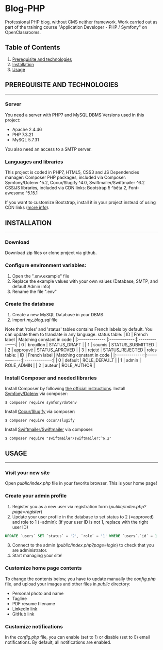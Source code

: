 # Blog-PHP
Professional PHP blog, without CMS neither framework.
Work carried out as part of the training course "Application Developer - PHP / Symfony" on OpenClassrooms.

## Table of Contents
1. [Prerequisite and technologies](#prerequisite-and-technologies)
2. [Installation](#installation)
3. [Usage](#usage)

## PREREQUISITE AND TECHNOLOGIES
***
### Server
You need a server with PHP7 and MySQL DBMS
Versions used in this project:
* Apache 2.4.46
* PHP 7.3.21
* MySQL 5.7.31

You also need an access to a SMTP server.

### Languages and libraries
This project is coded in PHP7, HTML5, CSS3 and JS
Dependencies manager: Composer
PHP packages, included via Composer: Symfony/Dotenv ^5.2, Cocur/Slugify ^4.0, Swiftmailer/Swiftmailer ^6.2
CSS/JS libraries, included via CDN links: Bootstrap 5 ^bêta 2, Font-awesome ^5.15.1

If you want to customize Bootstrap, install it in your project instead of using CDN links ([more info](https://getbootstrap.com/)).

## INSTALLATION
***
### Download
Download zip files or clone project via github.

### Configure environment variables:
1.  Open the ".env.example" file
2.  Replace the example values with your own values (Database, SMTP, and default Admin info)
3.  Rename the file ".env"

### Create the database
1. Create a new MySQL Database in your DBMS
2. Import *my_blog.sql* file

Note that 'roles' and 'status' tables contains French labels by default. You can update them to translate in any language.
status table:
| ID | French label | Matching constant in code |
|:--------------:|:-------------:|:--------------:|
| 0 | brouillon | STATUS_DRAFT |
| 1 | soumis | STATUS_SUBMITTED |
| 2 | approuvé | STATUS_APROVED |
| 3 | rejeté | STATUS_REJECTED |
roles table:
| ID | French label | Matching constant in code |
|:--------------:|:-------------:|:--------------:|
| 0 | default | ROLE_DEFAULT |
| 1 | admin | ROLE_ADMIN |
| 2 | auteur | ROLE_AUTHOR |

### Install Composer and needed libraries
Install Composer by following [the official instructions](https://getcomposer.org/download/).
Install [Symfony/Dotenv](https://github.com/symfony/dotenv) via composer:
```
$ composer require symfony/dotenv
```
Install [Cocur/Slugify](https://github.com/cocur/slugify) via composer:
```
$ composer require cocur/slugify
```
Install [Swiftmailer/Swiftmailer](https://github.com/swiftmailer/swiftmailer) via composer:
```
$ composer require "swiftmailer/swiftmailer:^6.2"
```

## USAGE
***
### Visit your new site
Open *public/index.php* file in your favorite browser. This is your home page!

### Create your admin profile
1. Register you as a new user via registration form (*public/index.php?page=register*)
2. Update your user profile in the database to set status to 2 (=approved) and role to 1 (=admin):
(if your user ID is not 1, replace with the right user ID)
```sql
UPDATE `users` SET `status` = '2', `role` = '1' WHERE `users`.`id` = 1
```
3. Connect to the admin (*public/index.php?page=login*) to check that you are administrator.
4. Start managing your site!

### Customize home page contents
To change the contents below, you have to update manually the *config.php* file, and upload your images and other files in *public* directory:
- Personal photo and name
- Tagline
- PDF resume filename
- LinkedIn link
- GitHub link

### Customize notifications
In the *config.php* file, you can enable (set to 1) or disable (set to 0) email notifications. By default, all notifications are enabled.